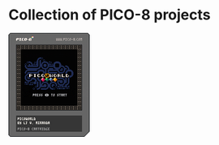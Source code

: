 # Collection of PICO-8 projects

[![](picoworld/picoworld.p8.png)](https://ljvmiranda921.itch.io/picoworld)
